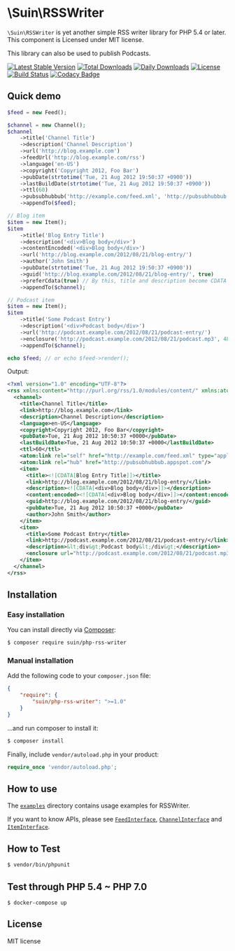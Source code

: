 # \Suin\RSSWriter

`\Suin\RSSWriter` is yet another simple RSS writer library for PHP 5.4 or later. This component is Licensed under MIT license.

This library can also be used to publish Podcasts.

[![Latest Stable Version](https://poser.pugx.org/suin/php-rss-writer/v/stable)](https://packagist.org/packages/suin/php-rss-writer)
[![Total Downloads](https://poser.pugx.org/suin/php-rss-writer/downloads)](https://packagist.org/packages/suin/php-rss-writer)
[![Daily Downloads](https://poser.pugx.org/suin/php-rss-writer/d/daily)](https://packagist.org/packages/suin/php-rss-writer)
[![License](https://poser.pugx.org/suin/php-rss-writer/license)](https://packagist.org/packages/suin/php-rss-writer)
[![Build Status](https://travis-ci.org/suin/php-rss-writer.svg?branch=master)](https://travis-ci.org/suin/php-rss-writer)
[![Codacy Badge](https://api.codacy.com/project/badge/grade/1c5e4e28e7e24f6ab7221b2166b5b6c7)](https://www.codacy.com/app/suinyeze/php-rss-writer)

## Quick demo


```php
$feed = new Feed();

$channel = new Channel();
$channel
    ->title('Channel Title')
    ->description('Channel Description')
    ->url('http://blog.example.com')
    ->feedUrl('http://blog.example.com/rss')
    ->language('en-US')
    ->copyright('Copyright 2012, Foo Bar')
    ->pubDate(strtotime('Tue, 21 Aug 2012 19:50:37 +0900'))
    ->lastBuildDate(strtotime('Tue, 21 Aug 2012 19:50:37 +0900'))
    ->ttl(60)
    ->pubsubhubbub('http://example.com/feed.xml', 'http://pubsubhubbub.appspot.com') // This is optional. Specify PubSubHubbub discovery if you want.
    ->appendTo($feed);

// Blog item
$item = new Item();
$item
    ->title('Blog Entry Title')
    ->description('<div>Blog body</div>')
    ->contentEncoded('<div>Blog body</div>')
    ->url('http://blog.example.com/2012/08/21/blog-entry/')
    ->author('John Smith')
    ->pubDate(strtotime('Tue, 21 Aug 2012 19:50:37 +0900'))
    ->guid('http://blog.example.com/2012/08/21/blog-entry/', true)
    ->preferCdata(true) // By this, title and description become CDATA wrapped HTML.
    ->appendTo($channel);

// Podcast item
$item = new Item();
$item
    ->title('Some Podcast Entry')
    ->description('<div>Podcast body</div>')
    ->url('http://podcast.example.com/2012/08/21/podcast-entry/')
    ->enclosure('http://podcast.example.com/2012/08/21/podcast.mp3', 4889, 'audio/mpeg')
    ->appendTo($channel);

echo $feed; // or echo $feed->render();
```

Output:

```xml
<?xml version="1.0" encoding="UTF-8"?>
<rss xmlns:content="http://purl.org/rss/1.0/modules/content/" xmlns:atom="http://www.w3.org/2005/Atom" version="2.0">
  <channel>
    <title>Channel Title</title>
    <link>http://blog.example.com</link>
    <description>Channel Description</description>
    <language>en-US</language>
    <copyright>Copyright 2012, Foo Bar</copyright>
    <pubDate>Tue, 21 Aug 2012 10:50:37 +0000</pubDate>
    <lastBuildDate>Tue, 21 Aug 2012 10:50:37 +0000</lastBuildDate>
    <ttl>60</ttl>
    <atom:link rel="self" href="http://example.com/feed.xml" type="application/rss+xml"/>
    <atom:link rel="hub" href="http://pubsubhubbub.appspot.com"/>
    <item>
      <title><![CDATA[Blog Entry Title]]></title>
      <link>http://blog.example.com/2012/08/21/blog-entry/</link>
      <description><![CDATA[<div>Blog body</div>]]></description>
      <content:encoded><![CDATA[<div>Blog body</div>]]></content:encoded>
      <guid>http://blog.example.com/2012/08/21/blog-entry/</guid>
      <pubDate>Tue, 21 Aug 2012 10:50:37 +0000</pubDate>
      <author>John Smith</author>
    </item>
    <item>
      <title>Some Podcast Entry</title>
      <link>http://podcast.example.com/2012/08/21/podcast-entry/</link>
      <description>&lt;div&gt;Podcast body&lt;/div&gt;</description>
      <enclosure url="http://podcast.example.com/2012/08/21/podcast.mp3" type="audio/mpeg" length="4889"/>
    </item>
  </channel>
</rss>
```

## Installation

### Easy installation

You can install directly via [Composer](https://getcomposer.org/):

```bash
$ composer require suin/php-rss-writer
```

### Manual installation

Add the following code to your `composer.json` file:

```json
{
	"require": {
		"suin/php-rss-writer": ">=1.0"
	}
}
```

...and run composer to install it:

```bash
$ composer install
```

Finally, include `vendor/autoload.php` in your product:

```php
require_once 'vendor/autoload.php';
```

## How to use

The [`examples`](examples) directory contains usage examples for RSSWriter.

If you want to know APIs, please see [`FeedInterface`](src/Suin/RSSWriter/FeedInterface.php), [`ChannelInterface`](src/Suin/RSSWriter/ChannelInterface.php) and [`ItemInterface`](src/Suin/RSSWriter/ItemInterface.php).

## How to Test

```sh
$ vendor/bin/phpunit
```

## Test through PHP 5.4 ~ PHP 7.0

```console
$ docker-compose up
```

## License

MIT license
